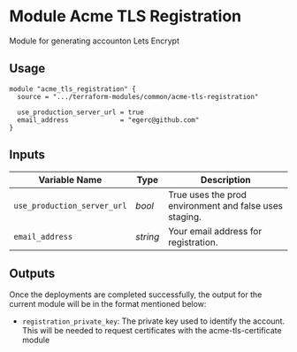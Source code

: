 # Module Acme TLS Registration

Module for generating accounton Lets Encrypt

## Usage

```
module "acme_tls_registration" {
  source = ".../terraform-modules/common/acme-tls-registration"

  use_production_server_url = true
  email_address             = "egerc@github.com"
}
```

## Inputs

| Variable Name               | Type     | Description                                                |
| ----------------------------| -------- | ---------------------------------------------------------- |
| `use_production_server_url` | _bool_   | True uses the prod environment and false uses staging.     |
| `email_address`             | _string_ | Your email address for registration.                       |




## Outputs

Once the deployments are completed successfully, the output for the current module will be in the format mentioned below:

- `registration_private_key`: The private key used to identify the account. This will be needed to request certificates with the acme-tls-certificate module
